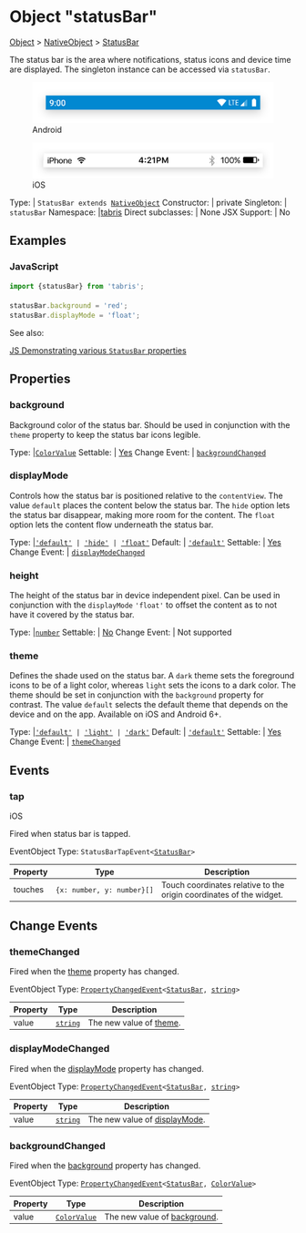---
---
# Object "statusBar"

<a href="https://developer.mozilla.org/en-US/docs/Web/JavaScript/Reference/Global_Objects/Object" title="View &quot;Object&quot; on MDN">Object</a> > <a href="NativeObject.html" title="NativeObject Class Reference">NativeObject</a> > <a href="#" >StatusBar</a>

The status bar is the area where notifications, status icons and device time are displayed. The singleton instance can be accessed via `statusBar`.


<div class="tabris-image"><figure><div><img srcset="img/android/StatusBar.png 2x" src="img/android/StatusBar.png" alt="StatusBar on Android"/></div><figcaption>Android</figcaption></figure><figure><div><img srcset="img/ios/StatusBar.png 2x" src="img/ios/StatusBar.png" alt="StatusBar on iOS"/></div><figcaption>iOS</figcaption></figure></div>

Type: | <code style="white-space: nowrap">StatusBar extends <a href="NativeObject.html" title="NativeObject Class Reference">NativeObject</a></code>
Constructor: | private
Singleton: | `statusBar`
Namespace: |<a href="../modules.html#startup" >tabris</a>
Direct subclasses: | None
JSX Support: | No


## Examples
### JavaScript


```js
import {statusBar} from 'tabris';

statusBar.background = 'red';
statusBar.displayMode = 'float';
```


See also:
  
[<span class='language js'>JS</span> Demonstrating various `StatusBar` properties](https://playground.tabris.com/?gitref=v3.3.0&snippet=statusbar.js)

## Properties

### background


Background color of the status bar. Should be used in conjunction with the `theme` property to keep the status bar icons legible.

Type: |<code style="white-space: nowrap"><a href="../types.html#colorvalue" title="ColorValue Type Reference">ColorValue</a></code>
Settable: | <a href="../widget-basics.html#widget-properties" >Yes</a>
Change Event: | [`backgroundChanged`](#backgroundchanged)




### displayMode


Controls how the status bar is positioned relative to the `contentView`. The value `default` places the content below the status bar. The `hide` option lets the status bar disappear, making more room for the content. The `float` option lets the content flow underneath the status bar.

Type: |<code style="white-space: nowrap"><a href="https://developer.mozilla.org/en-US/docs/Web/JavaScript/Data_structures#String_type" title="View &quot;string&quot; on MDN">'default'</a> &#124; <a href="https://developer.mozilla.org/en-US/docs/Web/JavaScript/Data_structures#String_type" title="View &quot;string&quot; on MDN">'hide'</a> &#124; <a href="https://developer.mozilla.org/en-US/docs/Web/JavaScript/Data_structures#String_type" title="View &quot;string&quot; on MDN">'float'</a></code>
Default: | <code style="white-space: nowrap"><a href="https://developer.mozilla.org/en-US/docs/Web/JavaScript/Data_structures#String_type" title="View &quot;string&quot; on MDN">'default'</a></code>
Settable: | <a href="../widget-basics.html#widget-properties" >Yes</a>
Change Event: | [`displayModeChanged`](#displaymodechanged)




### height


The height of the status bar in device independent pixel. Can be used in conjunction with the `displayMode` `'float'` to offset the content as to not have it covered by the status bar.

Type: |<code style="white-space: nowrap"><a href="https://developer.mozilla.org/en-US/docs/Web/JavaScript/Data_structures#Number_type" title="View &quot;number&quot; on MDN">number</a></code>
Settable: | <a href="../widget-basics.html#widget-properties" >No</a>
Change Event: | Not supported




### theme


Defines the shade used on the status bar. A `dark` theme sets the foreground icons to be of a light color, whereas `light` sets the icons to a dark color. The theme should be set in conjunction with the `background` property for contrast. The value `default` selects the default theme that depends on the device and on the app. Available on iOS and Android 6+.

Type: |<code style="white-space: nowrap"><a href="https://developer.mozilla.org/en-US/docs/Web/JavaScript/Data_structures#String_type" title="View &quot;string&quot; on MDN">'default'</a> &#124; <a href="https://developer.mozilla.org/en-US/docs/Web/JavaScript/Data_structures#String_type" title="View &quot;string&quot; on MDN">'light'</a> &#124; <a href="https://developer.mozilla.org/en-US/docs/Web/JavaScript/Data_structures#String_type" title="View &quot;string&quot; on MDN">'dark'</a></code>
Default: | <code style="white-space: nowrap"><a href="https://developer.mozilla.org/en-US/docs/Web/JavaScript/Data_structures#String_type" title="View &quot;string&quot; on MDN">'default'</a></code>
Settable: | <a href="../widget-basics.html#widget-properties" >Yes</a>
Change Event: | [`themeChanged`](#themechanged)





## Events

### tap

<p class="platforms"><span class='ios-tag' title='supported on iOS'>iOS</span></p>Fired when status bar is tapped.

EventObject Type: <code style="white-space: nowrap">StatusBarTapEvent&lt;<a href="#" >StatusBar</a>&gt;</code>

Property|Type|Description
-|-|-
touches | <code style="white-space: nowrap">{x: number, y: number}[]</code> | Touch coordinates relative to the origin coordinates of the widget.

## Change Events

### themeChanged

Fired when the [theme](#theme) property has changed.

EventObject Type: <code style="white-space: nowrap"><a href="../types.html#propertychangedeventtargettype-valuetype" title="PropertyChangedEvent&lt;TargetType, ValueType&gt;">PropertyChangedEvent</a>&lt;<a href="#" >StatusBar</a>, <a href="https://developer.mozilla.org/en-US/docs/Web/JavaScript/Data_structures#String_type" title="View &quot;string&quot; on MDN">string</a>&gt;</code>

Property|Type|Description
-|-|-
value | <code style="white-space: nowrap"><a href="https://developer.mozilla.org/en-US/docs/Web/JavaScript/Data_structures#String_type" title="View &quot;string&quot; on MDN">string</a></code> | The new value of [theme](#theme).

### displayModeChanged

Fired when the [displayMode](#displaymode) property has changed.

EventObject Type: <code style="white-space: nowrap"><a href="../types.html#propertychangedeventtargettype-valuetype" title="PropertyChangedEvent&lt;TargetType, ValueType&gt;">PropertyChangedEvent</a>&lt;<a href="#" >StatusBar</a>, <a href="https://developer.mozilla.org/en-US/docs/Web/JavaScript/Data_structures#String_type" title="View &quot;string&quot; on MDN">string</a>&gt;</code>

Property|Type|Description
-|-|-
value | <code style="white-space: nowrap"><a href="https://developer.mozilla.org/en-US/docs/Web/JavaScript/Data_structures#String_type" title="View &quot;string&quot; on MDN">string</a></code> | The new value of [displayMode](#displaymode).

### backgroundChanged

Fired when the [background](#background) property has changed.

EventObject Type: <code style="white-space: nowrap"><a href="../types.html#propertychangedeventtargettype-valuetype" title="PropertyChangedEvent&lt;TargetType, ValueType&gt;">PropertyChangedEvent</a>&lt;<a href="#" >StatusBar</a>, <a href="../types.html#colorvalue" title="ColorValue Type Reference">ColorValue</a>&gt;</code>

Property|Type|Description
-|-|-
value | <code style="white-space: nowrap"><a href="../types.html#colorvalue" title="ColorValue Type Reference">ColorValue</a></code> | The new value of [background](#background).

